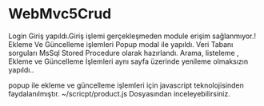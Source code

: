 # WebMvc5Crud
Login Giriş yapıldı.Giriş işlemi gerçekleşmeden module erişim sağlanmıyor.!
Ekleme Ve Güncelleme işlemleri Popup modal ile yapıldı.
Veri Tabanı sorguları MsSql Stored Procedure olarak hazırlandı.
Arama, listeleme , Ekleme ve Güncelleme İşlemleri aynı sayfa üzerinde yenileme olmaksızın yapıldı..

popup ile ekleme ve güncelleme işlemleri için javascript teknolojisinden faydalanılmıştır. 
~/scricpt/product.js Dosyasından inceleyebilirsiniz.
